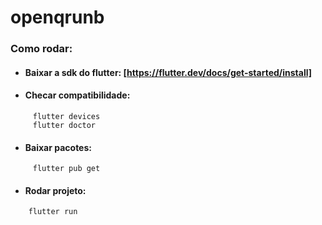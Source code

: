 # openqrunb

### Como rodar:

+ #### Baixar a sdk do flutter: [https://flutter.dev/docs/get-started/install]
     
+ #### Checar compatibilidade: 
```
     flutter devices 
     flutter doctor
```
+ #### Baixar pacotes: 
```
     flutter pub get
```   
 + #### Rodar projeto: 
 ```   
     flutter run
 ``` 
      
